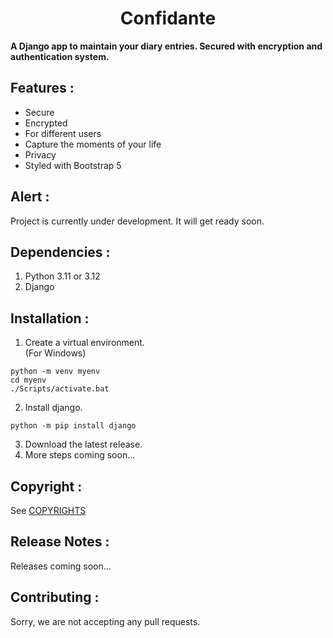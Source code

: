 <div align = "center">
<h1> Confidante </h1>
</div>

**A Django app to maintain your diary entries. Secured with encryption and authentication system.**

## Features :
- Secure
- Encrypted
- For different users
- Capture the moments of your life
- Privacy
- Styled with Bootstrap 5

## Alert :
Project is currently under development. It will get ready soon.

## Dependencies :
1. Python 3.11 or 3.12
2. Django

## Installation :
1. Create a virtual environment.<br>(For Windows)
```shell
python -m venv myenv
cd myenv
./Scripts/activate.bat
``` 

2. Install django.<br>
```shell
python -m pip install django

```

3. Download the latest release.
4. More steps coming soon...

## Copyright :
See [COPYRIGHTS](./COPYRIGHTS.md)

## Release Notes :
Releases coming soon...

## Contributing :
Sorry, we are not accepting any pull requests.
